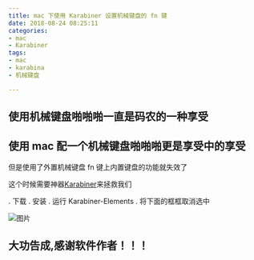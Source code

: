 ```yaml
---
title: mac 下使用 Karabiner 设置机械键盘的 fn 键
date: 2018-08-24 08:25:11
categories:
- mac
- Karabiner
tags:
- mac
- karabina
- 机械键盘

---
```


## 使用机械键盘啪啪啪一直是码农的一种享受

## 使用 mac 配一个机械键盘啪啪啪更是享受中的享受

但是使用了外置机械键盘 fn 键上内置键盘的功能就失效了

这个时候需要神器[Karabiner](https://pqrs.org/osx/karabiner/index.html)来拯救我们

. 下载
. 安装
. 运行 Karabiner-Elements
. 将下面的框框取消选中

![图片](https://ws3.sinaimg.cn/large/006tNbRwly1fukhn0rac2j31kw0wjqnr.jpg)

## 大功告成,感谢软件作者！！！
